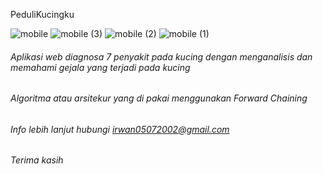  PeduliKucingku

![mobile](https://user-images.githubusercontent.com/111560423/195350377-f3da9ed4-5123-4175-b7a2-5913e8ddaac7.png)
![mobile (3)](https://user-images.githubusercontent.com/111560423/195350810-71582712-6601-46f4-8913-8b3dd3ed12e0.png)
![mobile (2)](https://user-images.githubusercontent.com/111560423/195350820-87d8813a-2e23-40c3-a845-fd1ce3048c2e.png)
![mobile (1)](https://user-images.githubusercontent.com/111560423/195350827-9e9d5fd4-3708-42c1-bd8e-09f457fb2935.png)

######  Aplikasi web diagnosa 7 penyakit pada kucing dengan menganalisis dan memahami gejala yang terjadi pada kucing
######  Algoritma atau arsitekur yang di pakai menggunakan Forward Chaining
######  Info lebih lanjut hubungi irwan05072002@gmail.com
######  Terima kasih
